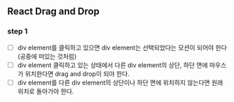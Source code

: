## React Drag and Drop

### step 1

- [ ] div element를 클릭하고 있으면 div element는 선택되었다는 모션이 되어야 한다(공중에 떠있는 것처럼)
- [ ] div element 클릭하고 있는 상태에서 다른 div element의 상단, 하단 면에 마우스가 위치한다면 drag and drop이 되야 한다.
- [ ] div element를 다른 div element의 상단이나 하단 면에 위치하지 않는다면 원래 위치로 돌아가야 한다.

